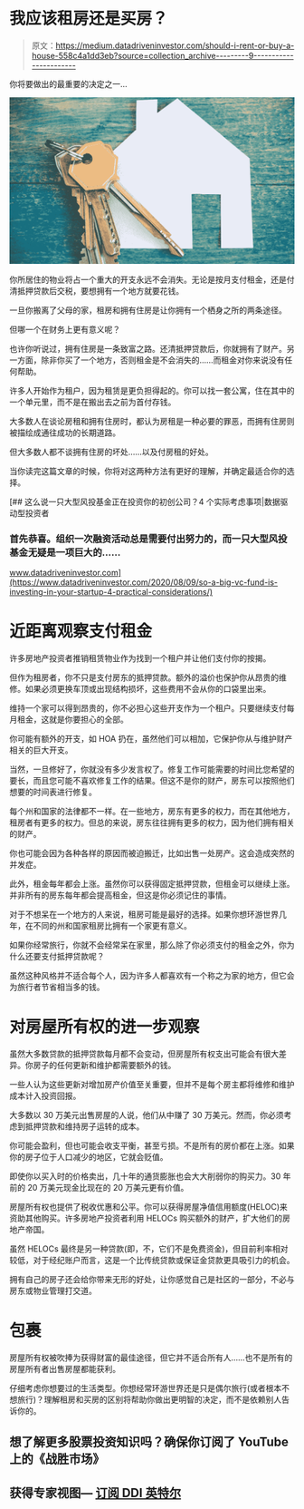 # 我应该租房还是买房？

> 原文：<https://medium.datadriveninvestor.com/should-i-rent-or-buy-a-house-558c4a1dd3eb?source=collection_archive---------9----------------------->

你将要做出的最重要的决定之一…

![](img/199497da117c355f6f6dc19b33dbc165.png)

你所居住的物业将占一个重大的开支永远不会消失。无论是按月支付租金，还是付清抵押贷款后交税，要想拥有一个地方就要花钱。

一旦你搬离了父母的家，租房和拥有住房是让你拥有一个栖身之所的两条途径。

但哪一个在财务上更有意义呢？

也许你听说过，拥有住房是一条致富之路。还清抵押贷款后，你就拥有了财产。另一方面，除非你买了一个地方，否则租金是不会消失的……而租金对你来说没有任何帮助。

许多人开始作为租户，因为租赁是更负担得起的。你可以找一套公寓，住在其中的一个单元里，而不是在搬出去之前为首付存钱。

大多数人在谈论房租和拥有住房时，都认为房租是一种必要的罪恶，而拥有住房则被描绘成通往成功的长期道路。

但大多数人都不谈拥有住房的坏处……以及付房租的好处。

当你读完这篇文章的时候，你将对这两种方法有更好的理解，并确定最适合你的选择。

[](https://www.datadriveninvestor.com/2020/08/09/so-a-big-vc-fund-is-investing-in-your-startup-4-practical-considerations/) [## 这么说一只大型风投基金正在投资你的初创公司？4 个实际考虑事项|数据驱动型投资者

### 首先恭喜。组织一次融资活动总是需要付出努力的，而一只大型风投基金无疑是一项巨大的……

www.datadriveninvestor.com](https://www.datadriveninvestor.com/2020/08/09/so-a-big-vc-fund-is-investing-in-your-startup-4-practical-considerations/) 

# 近距离观察支付租金

许多房地产投资者推销租赁物业作为找到一个租户并让他们支付你的按揭。

但作为租房者，你不只是支付房东的抵押贷款。额外的溢价也保护你从昂贵的维修。如果必须更换车顶或出现结构损坏，这些费用不会从你的口袋里出来。

维持一个家可以得到昂贵的，你不必担心这些开支作为一个租户。只要继续支付每月租金，这就是你要担心的全部。

你可能有额外的开支，如 HOA 扔在，虽然他们可以相加，它保护你从与维护财产相关的巨大开支。

当然，一旦修好了，你就没有多少发言权了。修复工作可能需要的时间比您希望的要长，而且您可能不喜欢修复工作的结果。但这不是你的财产，房东可以按照他们想要的时间表进行修复。

每个州和国家的法律都不一样。在一些地方，房东有更多的权力，而在其他地方，租房者有更多的权力。但总的来说，房东往往拥有更多的权力，因为他们拥有相关的财产。

你也可能会因为各种各样的原因而被迫搬迁，比如出售一处房产。这会造成突然的并发症。

此外，租金每年都会上涨。虽然你可以获得固定抵押贷款，但租金可以继续上涨。并非所有的房东每年都会提高租金，但这是你必须记住的事情。

对于不想呆在一个地方的人来说，租房可能是最好的选择。如果你想环游世界几年，在不同的州和国家租房比拥有一个家更有意义。

如果你经常旅行，你就不会经常呆在家里，那么除了你必须支付的租金之外，你为什么还要支付抵押贷款呢？

虽然这种风格并不适合每个人，因为许多人都喜欢有一个称之为家的地方，但它会为旅行者节省相当多的钱。

# 对房屋所有权的进一步观察

虽然大多数贷款的抵押贷款每月都不会变动，但房屋所有权支出可能会有很大差异。你房子的任何更新和维护都需要额外的钱。

一些人认为这些更新对增加房产价值至关重要，但并不是每个房主都将维修和维护成本计入投资回报。

大多数以 30 万美元出售房屋的人说，他们从中赚了 30 万美元。然而，你必须考虑到抵押贷款和维持房子运转的成本。

你可能会盈利，但也可能会收支平衡，甚至亏损。不是所有的房价都在上涨。如果你的房子位于人口减少的地区，它就会贬值。

即使你以买入时的价格卖出，几十年的通货膨胀也会大大削弱你的购买力。30 年前的 20 万美元现金比现在的 20 万美元更有价值。

房屋所有权也提供了税收优惠和公平。你可以获得房屋净值信用额度(HELOC)来资助其他购买。许多房地产投资者利用 HELOCs 购买额外的财产，扩大他们的房地产帝国。

虽然 HELOCs 最终是另一种贷款(即，不，它们不是免费资金)，但目前利率相对较低，对于经纪账户而言，这是一个比传统贷款或保证金贷款更具吸引力的机会。

拥有自己的房子还会给你带来无形的好处，让你感觉自己是社区的一部分，不必与房东或物业管理打交道。

# 包裹

房屋所有权被吹捧为获得财富的最佳途径，但它并不适合所有人……也不是所有的房屋所有者出售房屋都能获利。

仔细考虑你想要过的生活类型。你想经常环游世界还是只是偶尔旅行(或者根本不想旅行)？理解租房和买房的区别将帮助你做出更明智的决定，而不是依赖别人告诉你的。

## 想了解更多股票投资知识吗？确保你订阅了 YouTube 上的《战胜市场》

## 获得专家视图— [订阅 DDI 英特尔](https://datadriveninvestor.com/ddi-intel)